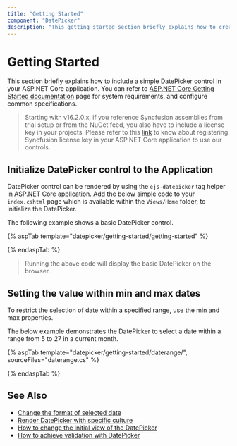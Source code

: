 ```yaml
---
title: "Getting Started"
component: "DatePicker"
description: "This getting started section briefly explains how to create a date picker component in an application."
---
```


# Getting Started

This section briefly explains how to include a simple DatePicker control in your ASP.NET Core application. You can refer to [ASP.NET Core Getting Started documentation](../../getting-started/) page for system requirements, and configure common specifications.

> Starting with v16.2.0.x, if you reference Syncfusion assemblies from trial setup or from the NuGet feed, you also have to include a license key in your projects. Please refer to this [link](https://help.syncfusion.com/common/essential-studio/licensing/license-key#aspnet-core) to know about registering Syncfusion license key in your ASP.NET Core application to use our controls.

## Initialize DatePicker control to the Application

DatePicker control can be rendered by using the `ejs-datepicker` tag helper in ASP.NET Core application. Add the below simple code to your `index.cshtml` page which is available within the `Views/Home` folder, to initialize the DatePicker.

The following example shows a basic DatePicker control.

{% aspTab template="datepicker/getting-started/getting-started" %}

{% endaspTab %}

> Running the above code will display the basic DatePicker on the browser.

## Setting the value within min and max dates

To restrict the selection of date within a specified range, use the min and max properties.

The below example demonstrates the DatePicker to select a date within a range from 5 to 27 in a current month.

{% aspTab template="datepicker/getting-started/daterange/", sourceFiles="daterange.cs" %}

{% endaspTab %}

## See Also

* [Change the format of selected date](./date-format)
* [Render DatePicker with specific culture](./globalization)
* [How to change the initial view of the DatePicker](./view)
* [How to achieve validation with DatePicker](./how-to/client-side-validation)

